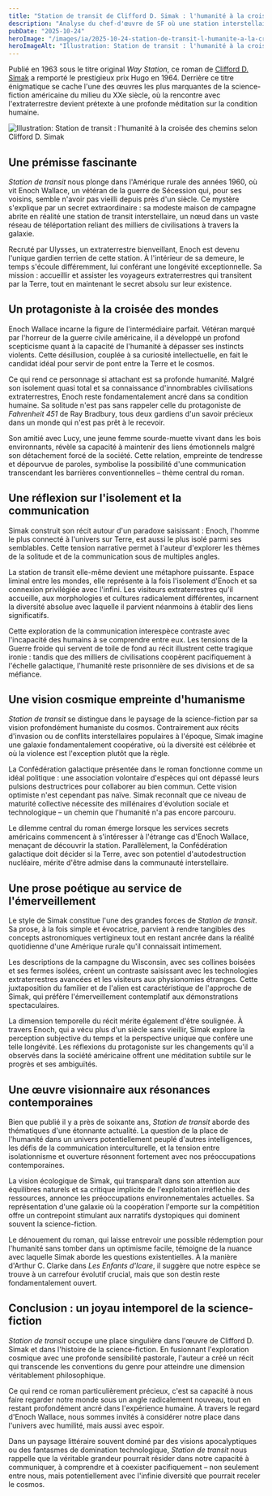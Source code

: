 ```yaml
---
title: "Station de transit de Clifford D. Simak : l'humanité à la croisée des chemins"
description: "Analyse du chef-d'œuvre de SF où une station interstellaire cachée dans l'Amérique rurale devient le théâtre d'une réflexion sur la communication et la destinée"
pubDate: "2025-10-24"
heroImage: "/images/ia/2025-10-24-station-de-transit-l-humanite-a-la-croisee-des-chemins-selon-bdc6b0-hero/2025-10-24-station-de-transit-l-humanite-a-la-croisee-des-chemins-selon-bdc6b0-hero.png"
heroImageAlt: "Illustration: Station de transit : l'humanité à la croisée des chemins selon Clifford D. Simak"
---
```


Publié en 1963 sous le titre original *Way Station*, ce roman de [Clifford D. Simak](https://www.senscritique.com/liste/les_meilleurs_romans_de_clifford_d_simak/1484720) a remporté le prestigieux prix Hugo en 1964. Derrière ce titre énigmatique se cache l'une des œuvres les plus marquantes de la science-fiction américaine du milieu du XXe siècle, où la rencontre avec l'extraterrestre devient prétexte à une profonde méditation sur la condition humaine.


<picture><source srcset="/images/ia/2025-10-24-station-de-transit-l-humanite-a-la-croisee-des-chemins-selon-bdc6b0-inline/2025-10-24-station-de-transit-l-humanite-a-la-croisee-des-chemins-selon-bdc6b0-inline.avif" type="image/avif" /><source srcset="/images/ia/2025-10-24-station-de-transit-l-humanite-a-la-croisee-des-chemins-selon-bdc6b0-inline/2025-10-24-station-de-transit-l-humanite-a-la-croisee-des-chemins-selon-bdc6b0-inline.webp" type="image/webp" /><img src="/images/ia/2025-10-24-station-de-transit-l-humanite-a-la-croisee-des-chemins-selon-bdc6b0-inline/2025-10-24-station-de-transit-l-humanite-a-la-croisee-des-chemins-selon-bdc6b0-inline.png" alt="Illustration: Station de transit : l'humanité à la croisée des chemins selon Clifford D. Simak" loading="lazy" decoding="async" /></picture>


## Une prémisse fascinante

*Station de transit* nous plonge dans l'Amérique rurale des années 1960, où vit Enoch Wallace, un vétéran de la guerre de Sécession qui, pour ses voisins, semble n'avoir pas vieilli depuis près d'un siècle. Ce mystère s'explique par un secret extraordinaire : sa modeste maison de campagne abrite en réalité une station de transit interstellaire, un nœud dans un vaste réseau de téléportation reliant des milliers de civilisations à travers la galaxie.

Recruté par Ulysses, un extraterrestre bienveillant, Enoch est devenu l'unique gardien terrien de cette station. À l'intérieur de sa demeure, le temps s'écoule différemment, lui conférant une longévité exceptionnelle. Sa mission : accueillir et assister les voyageurs extraterrestres qui transitent par la Terre, tout en maintenant le secret absolu sur leur existence.

## Un protagoniste à la croisée des mondes

Enoch Wallace incarne la figure de l'intermédiaire parfait. Vétéran marqué par l'horreur de la guerre civile américaine, il a développé un profond scepticisme quant à la capacité de l'humanité à dépasser ses instincts violents. Cette désillusion, couplée à sa curiosité intellectuelle, en fait le candidat idéal pour servir de pont entre la Terre et le cosmos.

Ce qui rend ce personnage si attachant est sa profonde humanité. Malgré son isolement quasi total et sa connaissance d'innombrables civilisations extraterrestres, Enoch reste fondamentalement ancré dans sa condition humaine. Sa solitude n'est pas sans rappeler celle du protagoniste de *Fahrenheit 451* de Ray Bradbury, tous deux gardiens d'un savoir précieux dans un monde qui n'est pas prêt à le recevoir.

Son amitié avec Lucy, une jeune femme sourde-muette vivant dans les bois environnants, révèle sa capacité à maintenir des liens émotionnels malgré son détachement forcé de la société. Cette relation, empreinte de tendresse et dépourvue de paroles, symbolise la possibilité d'une communication transcendant les barrières conventionnelles – thème central du roman.

## Une réflexion sur l'isolement et la communication

Simak construit son récit autour d'un paradoxe saisissant : Enoch, l'homme le plus connecté à l'univers sur Terre, est aussi le plus isolé parmi ses semblables. Cette tension narrative permet à l'auteur d'explorer les thèmes de la solitude et de la communication sous de multiples angles.

La station de transit elle-même devient une métaphore puissante. Espace liminal entre les mondes, elle représente à la fois l'isolement d'Enoch et sa connexion privilégiée avec l'infini. Les visiteurs extraterrestres qu'il accueille, aux morphologies et cultures radicalement différentes, incarnent la diversité absolue avec laquelle il parvient néanmoins à établir des liens significatifs.

Cette exploration de la communication interespèce contraste avec l'incapacité des humains à se comprendre entre eux. Les tensions de la Guerre froide qui servent de toile de fond au récit illustrent cette tragique ironie : tandis que des milliers de civilisations coopèrent pacifiquement à l'échelle galactique, l'humanité reste prisonnière de ses divisions et de sa méfiance.

## Une vision cosmique empreinte d'humanisme

*Station de transit* se distingue dans le paysage de la science-fiction par sa vision profondément humaniste du cosmos. Contrairement aux récits d'invasion ou de conflits interstellaires populaires à l'époque, Simak imagine une galaxie fondamentalement coopérative, où la diversité est célébrée et où la violence est l'exception plutôt que la règle.

La Confédération galactique présentée dans le roman fonctionne comme un idéal politique : une association volontaire d'espèces qui ont dépassé leurs pulsions destructrices pour collaborer au bien commun. Cette vision optimiste n'est cependant pas naïve. Simak reconnaît que ce niveau de maturité collective nécessite des millénaires d'évolution sociale et technologique – un chemin que l'humanité n'a pas encore parcouru.

Le dilemme central du roman émerge lorsque les services secrets américains commencent à s'intéresser à l'étrange cas d'Enoch Wallace, menaçant de découvrir la station. Parallèlement, la Confédération galactique doit décider si la Terre, avec son potentiel d'autodestruction nucléaire, mérite d'être admise dans la communauté interstellaire.

## Une prose poétique au service de l'émerveillement

Le style de Simak constitue l'une des grandes forces de *Station de transit*. Sa prose, à la fois simple et évocatrice, parvient à rendre tangibles des concepts astronomiques vertigineux tout en restant ancrée dans la réalité quotidienne d'une Amérique rurale qu'il connaissait intimement.

Les descriptions de la campagne du Wisconsin, avec ses collines boisées et ses fermes isolées, créent un contraste saisissant avec les technologies extraterrestres avancées et les visiteurs aux physionomies étranges. Cette juxtaposition du familier et de l'alien est caractéristique de l'approche de Simak, qui préfère l'émerveillement contemplatif aux démonstrations spectaculaires.

La dimension temporelle du récit mérite également d'être soulignée. À travers Enoch, qui a vécu plus d'un siècle sans vieillir, Simak explore la perception subjective du temps et la perspective unique que confère une telle longévité. Les réflexions du protagoniste sur les changements qu'il a observés dans la société américaine offrent une méditation subtile sur le progrès et ses ambiguïtés.

## Une œuvre visionnaire aux résonances contemporaines

Bien que publié il y a près de soixante ans, *Station de transit* aborde des thématiques d'une étonnante actualité. La question de la place de l'humanité dans un univers potentiellement peuplé d'autres intelligences, les défis de la communication interculturelle, et la tension entre isolationnisme et ouverture résonnent fortement avec nos préoccupations contemporaines.

La vision écologique de Simak, qui transparaît dans son attention aux équilibres naturels et sa critique implicite de l'exploitation irréfléchie des ressources, annonce les préoccupations environnementales actuelles. Sa représentation d'une galaxie où la coopération l'emporte sur la compétition offre un contrepoint stimulant aux narratifs dystopiques qui dominent souvent la science-fiction.

Le dénouement du roman, qui laisse entrevoir une possible rédemption pour l'humanité sans tomber dans un optimisme facile, témoigne de la nuance avec laquelle Simak aborde les questions existentielles. À la manière d'Arthur C. Clarke dans *Les Enfants d'Icare*, il suggère que notre espèce se trouve à un carrefour évolutif crucial, mais que son destin reste fondamentalement ouvert.

## Conclusion : un joyau intemporel de la science-fiction

*Station de transit* occupe une place singulière dans l'œuvre de Clifford D. Simak et dans l'histoire de la science-fiction. En fusionnant l'exploration cosmique avec une profonde sensibilité pastorale, l'auteur a créé un récit qui transcende les conventions du genre pour atteindre une dimension véritablement philosophique.

Ce qui rend ce roman particulièrement précieux, c'est sa capacité à nous faire regarder notre monde sous un angle radicalement nouveau, tout en restant profondément ancré dans l'expérience humaine. À travers le regard d'Enoch Wallace, nous sommes invités à considérer notre place dans l'univers avec humilité, mais aussi avec espoir.

Dans un paysage littéraire souvent dominé par des visions apocalyptiques ou des fantasmes de domination technologique, *Station de transit* nous rappelle que la véritable grandeur pourrait résider dans notre capacité à communiquer, à comprendre et à coexister pacifiquement – non seulement entre nous, mais potentiellement avec l'infinie diversité que pourrait receler le cosmos.